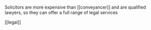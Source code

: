 Solicitors are more expensive than [[conveyancer]] and are qualified lawyers, so they can offer a full range of legal services

[[legal]]